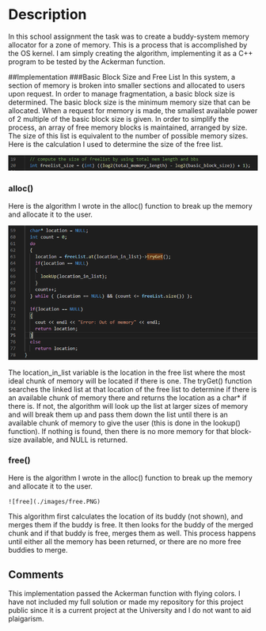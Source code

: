 # Description
In this school assignment the task was to create a buddy-system memory allocator for a zone of memory.
This is a process that is accomplished by the OS kernel. I am simply creating the algorithm, implementing it as a C++ program to be tested 
by the Ackerman function.

##Implementation
###Basic Block Size and Free List
In this system, a section of memory is broken into smaller sections and allocated to users upon request. 
In order to manage fragmentation, a basic block size is determined. The basic block size is the minimum memory size 
that can be allocated. When a request for memory is made, the smallest available power of 2 multiple of the basic block size is given.
In order to simplify the process, an array of free memory blocks is maintained, arranged by size. The size of this list is equivalent to the number of possible
memory sizes. Here is the calculation I used to determine the size of the free list. 

![bbs-calc](./images/bbs_calculator.PNG)

### alloc()

Here is the algorithm I wrote in the alloc() function to break up the memory and allocate it to the user.

![alloc](./images/alloc.PNG)

The location_in_list variable is the location in the free list where the most ideal chunk of memory will be 
located if there is one. The tryGet() function searches the linked list at that location of the free list to determine if
there is an available chunk of memory there and returns the location as a char* if there is. If not, the algorithm will look 
up the list at larger sizes of memory and will break them up and pass them down the list until there is an available chunk of memory
to give the user (this is done in the lookup() function). If nothing is found, then there is no more memory for that block-size available, and NULL is returned. 

### free()

Here is the algorithm I wrote in the alloc() function to break up the memory and allocate it to the user.

```
![free](./images/free.PNG)
```

This algorithm first calculates the location of its buddy (not shown), and merges them if the buddy is free. It then looks
for the buddy of the merged chunk and if that buddy is free, merges them as well. This process happens until either all the 
memory has been returned, or there are no more free buddies to merge. 

## Comments

This implementation passed the Ackerman function with flying colors. I have not included my full solution or made my repository
for this project public since it is a current project at the University and I do not want to aid plaigarism. 
